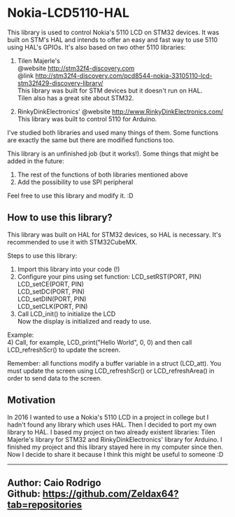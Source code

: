 # Nokia-LCD5110-HAL


This library is used to control Nokia's 5110 LCD on STM32 devices.
It was built on STM's HAL and intends to offer an easy and fast way to use 5110 using HAL's GPIOs.
It's also based on two other 5110 libraries:
  1) Tilen Majerle's  
     @website	http://stm32f4-discovery.com  
 	   @link	http://stm32f4-discovery.com/pcd8544-nokia-33105110-lcd-stm32f429-discovery-library/  
  	 This library was built for STM devices but it doesn't run on HAL.  
  	 Tilen also has a great site about STM32.
 
  2) RinkyDinkElectronics'
  	 @website http://www.RinkyDinkElectronics.com/
  	 This library was built to control 5110 for Arduino.
   
I've studied both libraries and used many things of them. Some functions are exactly the same but there are modified functions too.
  
This library is an unfinished job (but it works!). Some things that might be added in the future:
  1) The rest of the functions of both libraries mentioned above  
  2) Add the possibility to use SPI peripheral
 
 Feel free to use this library and modify it. :D
 
## How to use this library?  
This library was built on HAL for STM32 devices, so HAL is necessary. It's recommended to use it
with STM32CubeMX.
 
Steps to use this library:  
  1) Import this library into your code (!)  
  2) Configure your pins using set function: LCD_setRST(PORT, PIN)  
                   						   					   LCD_setCE(PORT, PIN)  
  						   					                   LCD_setDC(PORT, PIN)  
  						   					                   LCD_setDIN(PORT, PIN)  
  						   					                   LCD_setCLK(PORT, PIN)  
  3) Call LCD_init() to initialize the LCD  
  Now the display is initialized and ready to use.  
 
  Example:  
  4) Call, for example, LCD_print("Hello World", 0, 0) and then call LCD_refreshScr() to update the screen.
 
  Remember: all functions modify a buffer variable in a struct (LCD_att). You must update the screen
  			    using LCD_refreshScr() or LCD_refreshArea() in order to send data to the screen.  

## Motivation
In 2016 I wanted to use a Nokia's 5110 LCD in a project in college but I hadn't found any library which uses HAL. Then I decided to port my own library to HAL. I based my project on two already existent libraries: Tilen Majerle's library for STM32 and RinkyDinkElectronics' library for Arduino. I finished my project and this library stayed here in my computer since then.  
Now I decide to share it because I think this might be useful to someone :D  

--------------------
Author: Caio Rodrigo  
Github: https://github.com/Zeldax64?tab=repositories
--------------------
 
